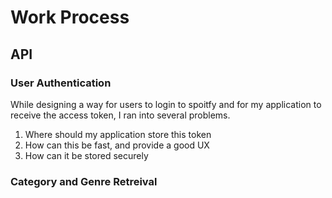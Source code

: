 # Work Process

## API

### User Authentication
While designing a way for users to login to spoitfy and for my application to receive the access token, I ran into several problems.
1. Where should my application store this token
2. How can this be fast, and provide a good UX
3. How can it be stored securely

### Category and Genre Retreival
  
